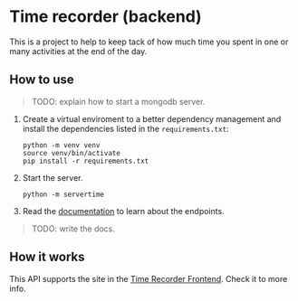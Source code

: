 # Time recorder (backend)

This is a project to help to keep tack of how much time you spent in
one or many activities at the end of the day.

## How to use

> TODO: explain how to start a mongodb server.

1. Create a virtual enviroment to a better dependency management and
   install the dependencies listed in the `requirements.txt`:
   ```shell
   python -m venv venv
   source venv/bin/activate
   pip install -r requirements.txt
   ```
2. Start the server.
   ```shell
   python -m servertime
   ```
3. Read the [documentation]() to learn about the endpoints.

> TODO: write the docs.

## How it works

This API supports the site in the [Time Recorder
Frontend](https://github.com/tmat-project/time-recorder-frontend).
Check it to more info.
